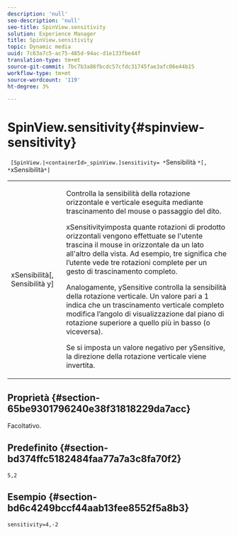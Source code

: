 ```yaml
---
description: 'null'
seo-description: 'null'
seo-title: SpinView.sensitivity
solution: Experience Manager
title: SpinView.sensitivity
topic: Dynamic media
uuid: 7c63a7c5-ac75-485d-94ac-d1e133fbe44f
translation-type: tm+mt
source-git-commit: 7bc7b3a86fbcdc57cfdc31745fae3afc06e44b15
workflow-type: tm+mt
source-wordcount: '119'
ht-degree: 3%

---
```



# SpinView.sensitivity{#spinview-sensitivity}

` [SpinView.|<containerId>_spinView.]sensitivity= *`Sensibilità `*[, *`xSensibilità`*]`

<table id="table_18D47E7C6A2D4D68B94225CB621D5F7C"> 
 <tbody> 
  <tr> 
   <td colname="col1"> <p> <span class="codeph"><span class="varname"> xSensibilità</span>[,  <span class="varname"> Sensibilità</span> y]</span> </p> </td> 
   <td colname="col2"> <p> Controlla la sensibilità della rotazione orizzontale e verticale eseguita mediante trascinamento del mouse o passaggio del dito. </p> <p> <span class="codeph"> </span> xSensitivityimposta quante rotazioni di prodotto orizzontali vengono effettuate se l'utente trascina il mouse in orizzontale da un lato all'altro della vista. Ad esempio, tre significa che l’utente vede tre rotazioni complete per un gesto di trascinamento completo. </p> <p>Analogamente, <span class="codeph"> ySensitive</span> controlla la sensibilità della rotazione verticale. Un valore pari a 1 indica che un trascinamento verticale completo modifica l’angolo di visualizzazione dal piano di rotazione superiore a quello più in basso (o viceversa). </p> <p>Se si imposta un valore negativo per <span class="codeph"> ySensitive</span>, la direzione della rotazione verticale viene invertita. </p> </td> 
  </tr> 
 </tbody> 
</table>

## Proprietà {#section-65be9301796240e38f31818229da7acc}

Facoltativo.

## Predefinito {#section-bd374ffc5182484faa77a7a3c8fa70f2}

`5,2`

## Esempio {#section-bd6c4249bccf44aab13fee8552f5a8b3}

`sensitivity=4,-2`

